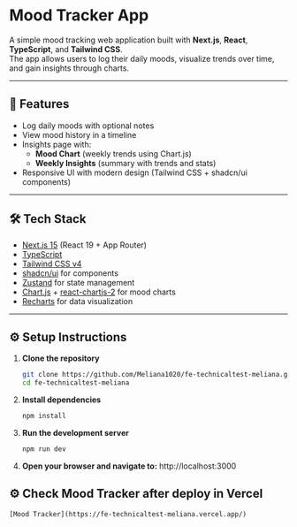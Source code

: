 # Mood Tracker App

A simple mood tracking web application built with **Next.js**, **React**, **TypeScript**, and **Tailwind CSS**.  
The app allows users to log their daily moods, visualize trends over time, and gain insights through charts.

---

## 🚀 Features
- Log daily moods with optional notes  
- View mood history in a timeline  
- Insights page with:
  - **Mood Chart** (weekly trends using Chart.js)  
  - **Weekly Insights** (summary with trends and stats)  
- Responsive UI with modern design (Tailwind CSS + shadcn/ui components)
---

## 🛠️ Tech Stack
- [Next.js 15](https://nextjs.org/) (React 19 + App Router)  
- [TypeScript](https://www.typescriptlang.org/)  
- [Tailwind CSS v4](https://tailwindcss.com/)  
- [shadcn/ui](https://ui.shadcn.com/) for components  
- [Zustand](https://zustand-demo.pmnd.rs/) for state management  
- [Chart.js](https://www.chartjs.org/) + [react-chartjs-2](https://react-chartjs-2.js.org/) for mood charts  
- [Recharts](https://recharts.org/en-US/) for data visualization  

---

## ⚙️ Setup Instructions

1. **Clone the repository**
   ```bash
   git clone https://github.com/Meliana1020/fe-technicaltest-meliana.git
   cd fe-technicaltest-meliana
2. **Install dependencies**
    ```bash
    npm install
3. **Run the development server**
    ```bash
    npm run dev
4. **Open your browser and navigate to:**
    http://localhost:3000

## ⚙️ Check Mood Tracker after deploy in Vercel
    [Mood Tracker](https://fe-technicaltest-meliana.vercel.app/)